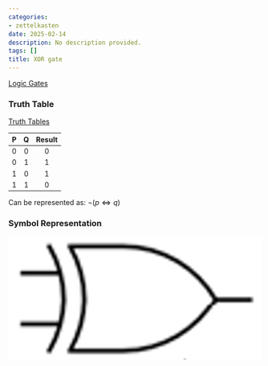 ```yaml
---
categories:
- zettelkasten
date: 2025-02-14
description: No description provided.
tags: []
title: XOR gate
---
```


[Logic Gates](Logic%20Gates.md)

### Truth Table

[Truth Tables](Truth%20Tables.md)

| P | Q | Result |
| :-: | :-: | :-: |
|0|0|0|
|0|1|1|
|1|0|1|
|1|1|0|

Can be represented as: $\lnot (p \Leftrightarrow q)$

### Symbol Representation

![ 400x200](attachments/XOR_GATE.png)
